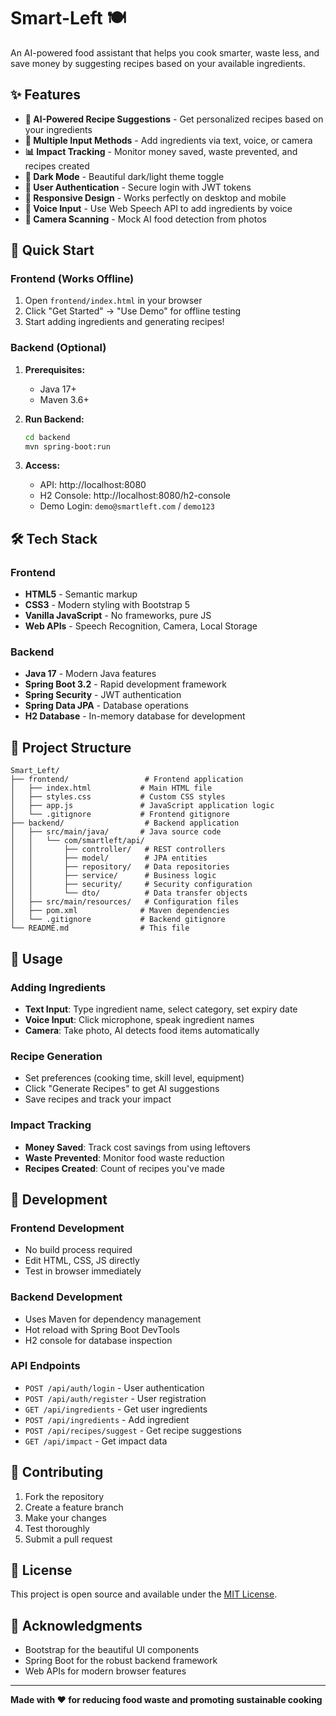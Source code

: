 # Smart-Left 🍽️

An AI-powered food assistant that helps you cook smarter, waste less, and save money by suggesting recipes based on your available ingredients.

## ✨ Features

- **🧠 AI-Powered Recipe Suggestions** - Get personalized recipes based on your ingredients
- **📱 Multiple Input Methods** - Add ingredients via text, voice, or camera
- **📊 Impact Tracking** - Monitor money saved, waste prevented, and recipes created
- **🌙 Dark Mode** - Beautiful dark/light theme toggle
- **👤 User Authentication** - Secure login with JWT tokens
- **📱 Responsive Design** - Works perfectly on desktop and mobile
- **🎤 Voice Input** - Use Web Speech API to add ingredients by voice
- **📸 Camera Scanning** - Mock AI food detection from photos

## 🚀 Quick Start

### Frontend (Works Offline)
1. Open `frontend/index.html` in your browser
2. Click "Get Started" → "Use Demo" for offline testing
3. Start adding ingredients and generating recipes!

### Backend (Optional)
1. **Prerequisites:**
   - Java 17+
   - Maven 3.6+

2. **Run Backend:**
   ```bash
   cd backend
   mvn spring-boot:run
   ```

3. **Access:**
   - API: http://localhost:8080
   - H2 Console: http://localhost:8080/h2-console
   - Demo Login: `demo@smartleft.com` / `demo123`

## 🛠️ Tech Stack

### Frontend
- **HTML5** - Semantic markup
- **CSS3** - Modern styling with Bootstrap 5
- **Vanilla JavaScript** - No frameworks, pure JS
- **Web APIs** - Speech Recognition, Camera, Local Storage

### Backend
- **Java 17** - Modern Java features
- **Spring Boot 3.2** - Rapid development framework
- **Spring Security** - JWT authentication
- **Spring Data JPA** - Database operations
- **H2 Database** - In-memory database for development

## 📁 Project Structure

```
Smart_Left/
├── frontend/                 # Frontend application
│   ├── index.html           # Main HTML file
│   ├── styles.css           # Custom CSS styles
│   ├── app.js               # JavaScript application logic
│   └── .gitignore           # Frontend gitignore
├── backend/                  # Backend application
│   ├── src/main/java/       # Java source code
│   │   └── com/smartleft/api/
│   │       ├── controller/   # REST controllers
│   │       ├── model/        # JPA entities
│   │       ├── repository/   # Data repositories
│   │       ├── service/      # Business logic
│   │       ├── security/     # Security configuration
│   │       └── dto/          # Data transfer objects
│   ├── src/main/resources/   # Configuration files
│   ├── pom.xml              # Maven dependencies
│   └── .gitignore           # Backend gitignore
└── README.md                # This file
```

## 🎯 Usage

### Adding Ingredients
- **Text Input**: Type ingredient name, select category, set expiry date
- **Voice Input**: Click microphone, speak ingredient names
- **Camera**: Take photo, AI detects food items automatically

### Recipe Generation
- Set preferences (cooking time, skill level, equipment)
- Click "Generate Recipes" to get AI suggestions
- Save recipes and track your impact

### Impact Tracking
- **Money Saved**: Track cost savings from using leftovers
- **Waste Prevented**: Monitor food waste reduction
- **Recipes Created**: Count of recipes you've made

## 🔧 Development

### Frontend Development
- No build process required
- Edit HTML, CSS, JS directly
- Test in browser immediately

### Backend Development
- Uses Maven for dependency management
- Hot reload with Spring Boot DevTools
- H2 console for database inspection

### API Endpoints
- `POST /api/auth/login` - User authentication
- `POST /api/auth/register` - User registration
- `GET /api/ingredients` - Get user ingredients
- `POST /api/ingredients` - Add ingredient
- `POST /api/recipes/suggest` - Get recipe suggestions
- `GET /api/impact` - Get impact data

## 🤝 Contributing

1. Fork the repository
2. Create a feature branch
3. Make your changes
4. Test thoroughly
5. Submit a pull request

## 📄 License

This project is open source and available under the [MIT License](LICENSE).

## 🙏 Acknowledgments

- Bootstrap for the beautiful UI components
- Spring Boot for the robust backend framework
- Web APIs for modern browser features

---

**Made with ❤️ for reducing food waste and promoting sustainable cooking**